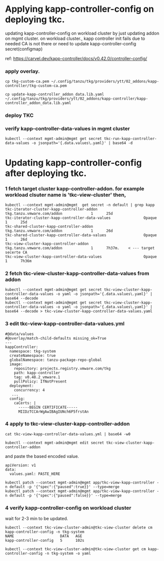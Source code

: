 # Applying kapp-controller-config on deploying tkc. 
updating kapp-controller-config on workload cluster by just updating addon on mgmt cluster.
on workload cluster., kapp controller init fails due to needed CA is not there or need to update kapp-controller-config secret(configmap) 

ref: https://carvel.dev/kapp-controller/docs/v0.42.0/controller-config/


### apply overlay.
```
cp tkg-custom-ca.pem ~/.config/tanzu/tkg/providers/ytt/02_addons/kapp-controller/tkg-custom-ca.pem

cp update-kapp-controller_addon_data.lib.yaml ~/.config/tanzu/tkg/providers/ytt/02_addons/kapp-controller/kapp-controller_addon_data.lib.yaml
```
### deploy TKC

### verify kapp-controller-data-values in mgmt cluster
```
kubectl --context mgmt-admin@mgmt get secret tkc-run-kapp-controller-data-values -o jsonpath='{.data.values\.yaml}' | base64 -d
```


# Updating kapp-controller-config after deploying tkc. 

### 1 fetch target cluster kapp-controller-addon. for example workload clsuter name is 'tkc-view-cluster' then, 
```
kubectl --context mgmt-admin@mgmt  get secret -n default | grep kapp
tkc-iterator-cluster-kapp-controller-addon                     tkg.tanzu.vmware.com/addon             1      25d
tkc-iterator-cluster-kapp-controller-data-values               Opaque                                 1      25d
tkc-shared-cluster-kapp-controller-addon                       tkg.tanzu.vmware.com/addon             1      26d
tkc-shared-cluster-kapp-controller-data-values                 Opaque                                 1      26d
tkc-view-cluster-kapp-controller-addon                         tkg.tanzu.vmware.com/addon             1      7h37m.    < --- target secerte CA
tkc-view-cluster-kapp-controller-data-values                   Opaque                                 1      7h36m
```
### 2 fetch tkc-view-cluster-kapp-controller-data-values from addon
```
kubectl --context mgmt-admin@mgmt get secret tkc-view-cluster-kapp-controller-data-values -o yaml -o jsonpath='{.data.values\.yaml}' | base64 --decode
kubectl --context mgmt-admin@mgmt get secret tkc-view-cluster-kapp-controller-data-values -o yaml -o jsonpath='{.data.values\.yaml}' | base64 --decode > tkc-view-cluster-kapp-controller-data-values.yaml
```

### 3 edit tkc-view-kapp-controller-data-values.yml
```
#@data/values
#@overlay/match-child-defaults missing_ok=True
---
kappController:
  namespace: tkg-system
  createNamespace: true
  globalNamespace: tanzu-package-repo-global
  image:
    repository: projects.registry.vmware.com/tkg
    path: kapp-controller
    tag: v0.48.2_vmware.1
    pullPolicy: IfNotPresent
  deployment:
    concurrency: 4
   ...
  config:
    caCerts: |
      -----BEGIN CERTIFICATE-----
      MIIDzTCCArWgAwIBAgIUNch6P5frstAn
```

### 4 apply to tkc-view-cluster-kapp-controller-addon
```
cat tkc-view-kapp-controller-data-values.yml | base64 -w0
```

```
kubectl --context mgmt-admin@mgmt edit secret tkc-view-cluster-kapp-controller-addon
```
and paste the based encoded value.
```
apiVersion: v1
data:
  values.yaml: PASTE_HERE 
```
```
kubectl patch --context mgmt-admin@mgmt app/tkc-view-kapp-controller -n default -p '{"spec":{"paused":true}}' --type=merge
kubectl patch --context mgmt-admin@mgmt app/tkc-view-kapp-controller -n default -p '{"spec":{"paused":false}}' --type=merge
```


### 4 verify kapp-controller-config on workload cluster 
wait for 2-3 min to be updated.
```
kubectl --context tkc-view-cluster-admin@tkc-view-cluster delete cm kapp-controller-config -n tkg-system
NAME                     DATA   AGE
kapp-controller-config   5      102s

kubectl --context tkc-view-cluster-admin@tkc-view-cluster get cm kapp-controller-config -n tkg-system -o yaml
```


